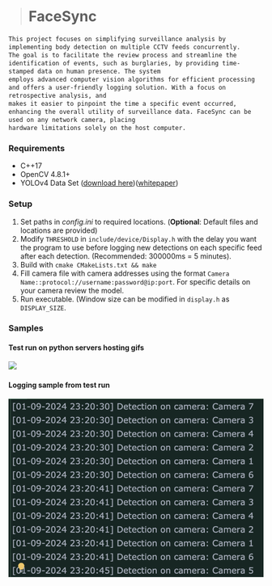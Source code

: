 ># FaceSync
```
This project focuses on simplifying surveillance analysis by implementing body detection on multiple CCTV feeds concurrently.
The goal is to facilitate the review process and streamline the identification of events, such as burglaries, by providing time-stamped data on human presence. The system
employs advanced computer vision algorithms for efficient processing and offers a user-friendly logging solution. With a focus on retrospective analysis, and
makes it easier to pinpoint the time a specific event occurred, enhancing the overall utility of surveillance data. FaceSync can be used on any network camera, placing
hardware limitations solely on the host computer.
```

### Requirements
- C++17
- OpenCV 4.8.1+
- YOLOv4 Data Set ([download here](https://github.com/AlexeyAB/darknet/tree/master/cfg))([whitepaper](https://pjreddie.com/media/files/papers/YOLOv3.pdf))

### Setup
1. Set paths in *config.ini* to required locations. (**Optional**: Default files and locations are provided)
2. Modify `THRESHOLD` in `include/device/Display.h` with the delay you want the program to use before logging new detections on each specific feed after each detection. (Recommended: 300000ms = 5 minutes).
3. Build with `cmake CMakeLists.txt && make`
4. Fill camera file with camera addresses using the format `Camera Name::protocol://username:password@ip:port`. For specific details on your camera review the model.
5. Run executable. (Window size can be modified in `display.h` as `DISPLAY_SIZE`.

### Samples
#### Test run on python servers hosting gifs
![](https://github.com/0-Eclipse-0/FaceSync/blob/main/docs/preview.gif?raw=true)

#### Logging sample from test run
![](https://github.com/0-Eclipse-0/FaceSync/blob/main/docs/logging.png?raw=true)
